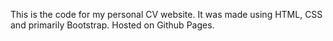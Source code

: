 This is the code for my personal CV website. It was made using HTML, CSS and primarily Bootstrap. Hosted on Github Pages.
